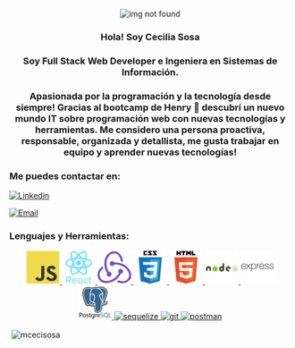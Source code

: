 <p align= "center">
  <img src="https://user-images.githubusercontent.com/102552376/203079896-90aa308b-6ad8-4bf8-ad20-55b93e0993e0.png" alt="img not found"/>
</p>


<h3 align="center">Hola! Soy Cecilia Sosa<h3>
<h3 align="center">Soy Full Stack Web Developer e Ingeniera en Sistemas de Información.<h3>
<p align="center">Apasionada por la programación y la tecnología desde siempre! Gracias al bootcamp de Henry 💛 descubrí un nuevo mundo IT sobre programación web con nuevas tecnologías y herramientas. Me considero una persona proactiva, responsable, organizada y detallista, me gusta trabajar en equipo y aprender nuevas tecnologías!<p>

  <h3 align="left">Me puedes contactar en:</h3>
<p align="center">
  
  [![Linkedin](https://img.shields.io/badge/-LinkedIn-blue?style=flat&logo=Linkedin&logoColor=white)](https://www.linkedin.com/in/cecilia-sosa-56702b94/)
  
  <a href="mailto:mceciliasosa@gmail.com" style:><img alt="Email" src="https://img.shields.io/badge/Email-mceciliasosa@gmail.com-blue?style=flat&logo=gmail"></a>
 </p>
  
  <h3 align="left">Lenguajes y Herramientas:</h3>
  
 <p align="center"> <a href="https://developer.mozilla.org/en-US/docs/Web/JavaScript" target="_blank" rel="noreferrer"> <img src="https://raw.githubusercontent.com/devicons/devicon/master/icons/javascript/javascript-original.svg" alt="javascript" width="60" height="60"/> </a>  <a href="https://reactjs.org/" target="_blank" rel="noreferrer"> <img src="https://raw.githubusercontent.com/devicons/devicon/master/icons/react/react-original-wordmark.svg" alt="react" width="60" height="60"/> </a>  <a href="https://redux.js.org" target="_blank" rel="noreferrer"> <img src="https://raw.githubusercontent.com/devicons/devicon/master/icons/redux/redux-original.svg" alt="redux" width="60" height="60"/> </a><a href="https://www.w3schools.com/css/" target="_blank" rel="noreferrer"> <img src="https://raw.githubusercontent.com/devicons/devicon/master/icons/css3/css3-original-wordmark.svg" alt="css3" width="60" height="60"/> </a> <a href="https://www.w3.org/html/" target="_blank" rel="noreferrer"> <img src="https://raw.githubusercontent.com/devicons/devicon/master/icons/html5/html5-original-wordmark.svg" alt="html5" width="60" height="60"/> </a>  <a href="https://nodejs.org" target="_blank" rel="noreferrer"> <img src="https://raw.githubusercontent.com/devicons/devicon/master/icons/nodejs/nodejs-original-wordmark.svg" alt="nodejs" width="60" height="60"/> </a>  <a href="https://expressjs.com" target="_blank" rel="noreferrer"> <img src="https://raw.githubusercontent.com/devicons/devicon/master/icons/express/express-original-wordmark.svg" alt="express" width="60" height="60"/> </a> <a href="https://www.postgresql.org" target="_blank" rel="noreferrer"> <img src="https://raw.githubusercontent.com/devicons/devicon/master/icons/postgresql/postgresql-original-wordmark.svg" alt="postgresql" width="60" height="60"/> </a> <a href="https://sequelize.org/" target="_blank" rel="noreferrer"> <img src="https://sequelize.org/img/logo.svg" alt="sequelize" width="60" height="60"/> </a> <a href="https://git-scm.com/" target="_blank" rel="noreferrer"> <img src="https://www.vectorlogo.zone/logos/git-scm/git-scm-icon.svg" alt="git" width="60" height="60"/> </a> <a href="https://postman.com" target="_blank" rel="noreferrer"> <img src="https://www.vectorlogo.zone/logos/getpostman/getpostman-icon.svg" alt="postman" width="60" height="60"/> </a>  </p>
  
<p>&nbsp;<img align="center" src="https://github-readme-stats.vercel.app/api?username=mcecisosa&show_icons=true&locale=en" alt="mcecisosa" /></p>
  
